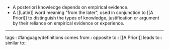- A posteriori knowledge depends on empirical evidence.
- A [[Latin]] word meaning "from the later", used in conjunction to [[A Priori]] to distinguish the types of knowledge, justification or argument by their reliance on empirical evidence or experience.

---

tags:: #language/definitions
comes from::
opposite to:: [[A Priori]]
leads to::
similar to::
